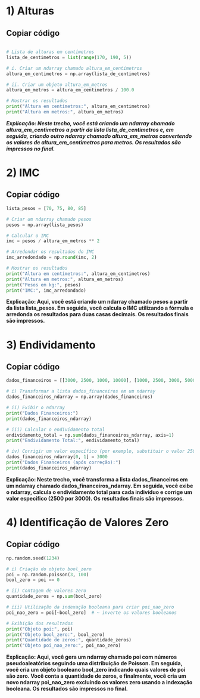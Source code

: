 # 1) Alturas

## Copiar código

```python import numpy as np

# Lista de alturas em centímetros
lista_de_centimetros = list(range(170, 190, 5))

# i. Criar um ndarray chamado altura_em_centimetros
altura_em_centimetros = np.array(lista_de_centimetros)

# ii. Criar um objeto altura_em_metros
altura_em_metros = altura_em_centimetros / 100.0

# Mostrar os resultados
print("Altura em centímetros:", altura_em_centimetros)
print("Altura em metros:", altura_em_metros)
```
***Explicação:
Neste trecho, você está criando um ndarray chamado altura_em_centimetros a partir da lista lista_de_centimetros e, em seguida, 
criando outro ndarray chamado altura_em_metros convertendo os valores de altura_em_centimetros para metros. Os resultados são impressos no final.***

# 2) IMC

## Copiar código

```python ## Lista de pesos em kg
lista_pesos = [70, 75, 80, 85]

# Criar um ndarray chamado pesos
pesos = np.array(lista_pesos)

# Calcular o IMC
imc = pesos / altura_em_metros ** 2

# Arredondar os resultados do IMC
imc_arredondado = np.round(imc, 2)

# Mostrar os resultados
print("Altura em centímetros:", altura_em_centimetros)
print("Altura em metros:", altura_em_metros)
print("Pesos em kg:", pesos)
print("IMC:", imc_arredondado)
```
**Explicação:
Aqui, você está criando um ndarray chamado pesos a partir da lista lista_pesos. Em seguida, 
você calcula o IMC utilizando a fórmula e arredonda os resultados para duas casas decimais. Os resultados finais são impressos.**

# 3) Endividamento

## Copiar código

```python # Lista dados_financeiros
dados_financeiros = [[3000, 2500, 1000, 10000], [1000, 2500, 3000, 5000], [6000, 5500, 7000, 16000]]

# i) Transformar a lista dados_financeiros em um ndarray
dados_financeiros_ndarray = np.array(dados_financeiros)

# ii) Exibir o ndarray
print("Dados Financeiros:")
print(dados_financeiros_ndarray)

# iii) Calcular o endividamento total
endividamento_total = np.sum(dados_financeiros_ndarray, axis=1)
print("Endividamento Total:", endividamento_total)

# iv) Corrigir um valor específico (por exemplo, substituir o valor 2500 por 3000)
dados_financeiros_ndarray[0, 1] = 3000
print("Dados Financeiros (após correção):")
print(dados_financeiros_ndarray)
```
**Explicação:
Neste trecho, você transforma a lista dados_financeiros em um ndarray chamado dados_financeiros_ndarray. Em seguida, você exibe o ndarray, 
calcula o endividamento total para cada indivíduo e corrige um valor específico (2500 por 3000). Os resultados finais são impressos.**

# 4) Identificação de Valores Zero

## Copiar código

```python # np.random.seed(1234) garante a reprodutibilidade dos resultados
np.random.seed(1234)

# i) Criação do objeto bool_zero
poi = np.random.poisson(3, 100)
bool_zero = poi == 0

# ii) Contagem de valores zero
quantidade_zeros = np.sum(bool_zero)

# iii) Utilização da indexação booleana para criar poi_nao_zero
poi_nao_zero = poi[~bool_zero]  # ~ inverte os valores booleanos

# Exibição dos resultados
print("Objeto poi:", poi)
print("Objeto bool_zero:", bool_zero)
print("Quantidade de zeros:", quantidade_zeros)
print("Objeto poi_nao_zero:", poi_nao_zero)
```
**Explicação:
Aqui, você gera um ndarray chamado poi com números pseudoaleatórios seguindo uma distribuição de Poisson. Em seguida, você cria um objeto booleano bool_zero indicando quais valores de poi são zero. 
Você conta a quantidade de zeros, e finalmente, você cria um novo ndarray poi_nao_zero excluindo os valores zero usando a indexação booleana. Os resultados são impressos no final.**
